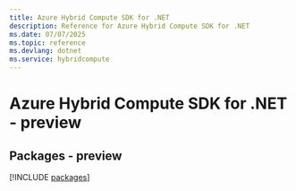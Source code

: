 ```yaml
---
title: Azure Hybrid Compute SDK for .NET
description: Reference for Azure Hybrid Compute SDK for .NET
ms.date: 07/07/2025
ms.topic: reference
ms.devlang: dotnet
ms.service: hybridcompute
---
```

# Azure Hybrid Compute SDK for .NET - preview
## Packages - preview
[!INCLUDE [packages](hybrid-compute-index.md)]